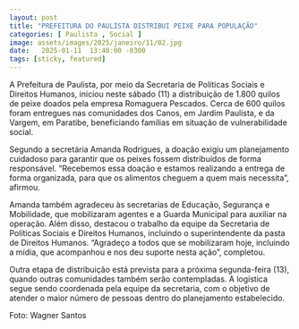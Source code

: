 ```yaml
---
layout: post
title: "PREFEITURA DO PAULISTA DISTRIBUI PEIXE PARA POPULAÇÃO"
categories: [ Paulista , Social ]
image: assets/images/2025/janeiro/11/02.jpg
date:   2025-01-11  13:40:00 -0300
tags: [sticky, featured]
---
```

A Prefeitura de Paulista, por meio da Secretaria de Políticas Sociais e Direitos Humanos, iniciou neste sábado (11) a distribuição de 1.800 quilos de peixe doados pela empresa Romaguera Pescados. Cerca de 600 quilos foram entregues nas comunidades dos Canos, em Jardim Paulista, e da Vargem, em Paratibe, beneficiando famílias em situação de vulnerabilidade social.

Segundo a secretária Amanda Rodrigues, a doação exigiu um planejamento cuidadoso para garantir que os peixes fossem distribuídos de forma responsável. “Recebemos essa doação e estamos realizando a entrega de forma organizada, para que os alimentos cheguem a quem mais necessita”, afirmou.

Amanda também agradeceu às secretarias de Educação, Segurança e Mobilidade, que mobilizaram agentes e a Guarda Municipal para auxiliar na operação. Além disso, destacou o trabalho da equipe da Secretaria de Políticas Sociais e Direitos Humanos, incluindo o superintendente da pasta de Direitos Humanos. “Agradeço a todos que se mobilizaram hoje, incluindo a mídia, que acompanhou e nos deu suporte nesta ação”, completou.

Outra etapa de distribuição está prevista para a próxima segunda-feira (13), quando outras comunidades também serão contempladas. A logística segue sendo coordenada pela equipe da secretaria, com o objetivo de atender o maior número de pessoas dentro do planejamento estabelecido.

Foto: Wagner Santos